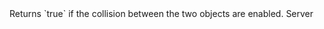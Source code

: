 <function name="ShouldCollide" parent="IPhysicsCollisionSet" type="classfunc">
	<description>
		Returns `true` if the collision between the two objects are enabled.
	</description>
	<realm>Server</realm>
	<args>
		<arg name="index2" type="number"></arg>
		<arg name="index1" type="number"></arg>
	</args>
	<rets>
		<ret name="" type="boolean"></ret>
	</rets>
</function>